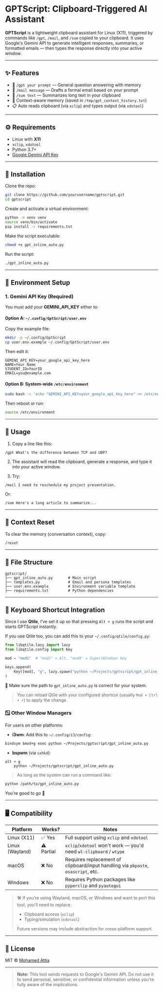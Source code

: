 # GPTScript: Clipboard-Triggered AI Assistant

**GPTScript** is a lightweight clipboard assistant for Linux (X11), triggered by commands like `/gpt`, `/mail`, and `/sum` copied to your clipboard. It uses Google's Gemini API to generate intelligent responses, summaries, or formatted emails — then types the response directly into your active window.

---

## ✨ Features

- 💬 `/gpt your prompt` — General question answering with memory
- 📧 `/mail message` — Drafts a formal email based on your prompt
- 📄 `/sum text` — Summarizes long text in your clipboard
- 🧠 Context-aware memory (saved in `/tmp/gpt_context_history.txt`)
- 📋 Auto reads clipboard (via `xclip`) and types output (via `xdotool`)

---

## ⚙️ Requirements

- Linux with **X11**
- `xclip`, `xdotool`
- Python 3.7+
- [Google Gemini API Key](https://makersuite.google.com/app/apikey)

---

## 🚀 Installation

Clone the repo:

```bash
git clone https://github.com/yourusername/gptscript.git
cd gptscript
```

Create and activate a virtual environment:

```bash
python -m venv venv
source venv/bin/activate
pip install -r requirements.txt
```

Make the script executable:

```bash
chmod +x gpt_inline_auto.py
```

Run the script:

```bash
./gpt_inline_auto.py
```

---

## 🔐 Environment Setup

### 1. Gemini API Key (Required)

You must add your **GEMINI_API_KEY** either to:

#### Option A: `~/.config/GptScript/user.env`

Copy the example file:

```bash
mkdir -p ~/.config/GptScript
cp user.env.example ~/.config/GptScript/user.env
```

Then edit it:

```env
GEMINI_API_KEY=your_google_api_key_here
NAME=Your Name
STUDENT_ID=YourID
EMAIL=you@example.com
```

#### Option B: System-wide `/etc/environment`

```bash
sudo bash -c 'echo "GEMINI_API_KEY=your_google_api_key_here" >> /etc/environment'
```

Then reboot or run:

```bash
source /etc/environment
```

---

## 🧪 Usage

1. Copy a line like this:

```text
/gpt What's the difference between TCP and UDP?
```

2. The assistant will read the clipboard, generate a response, and type it into your active window.

3. Try:

```text
/mail I need to reschedule my project presentation.
```

Or:

```text
/sum Here's a long article to summarize...
```

---

## 🧠 Context Reset

To clear the memory (conversation context), copy:

```text
/reset
```

---

## 📁 File Structure

```
gptscript/
├── gpt_inline_auto.py       # Main script
├── templates.py             # Email and persona templates
├── user.env.example         # Environment variable template
├── requirements.txt         # Python dependencies
```

---

## 🧷 Keyboard Shortcut Integration

Since I use **Qtile**, I’ve set it up so that pressing `Alt + g` runs the script and starts GPTScript instantly.

If you use Qtile too, you can add this to your `~/.config/qtile/config.py`:

```python
from libqtile.lazy import lazy
from libqtile.config import Key

mod = "mod1"  # "mod1" = Alt, "mod4" = Super/Windows key

keys.append(
    Key([mod], "g", lazy.spawn("python ~/Projects/gptscript/gpt_inline_auto.py"))
)
```

📌 Make sure the path to `gpt_inline_auto.py` is correct for your system.

> You can reload Qtile with your configured shortcut (usually `Mod + Ctrl + r`) to apply the change.


### 🪟 Other Window Managers

For users on other platforms:

- **i3wm**: Add this to `~/.config/i3/config`:

```i3
bindsym $mod+g exec python ~/Projects/gptscript/gpt_inline_auto.py
```

- **bspwm** (via `sxhkd`):

```sxhkd
alt + g
    python ~/Projects/gptscript/gpt_inline_auto.py
```
> As long as the system can run a command like:

```bash
python /path/to/gpt_inline_auto.py
```

You're good to go 🚀

---

## 🖥️ Compatibility

| Platform        | Works? | Notes                                                                 |
|----------------|--------|-----------------------------------------------------------------------|
| Linux (X11)     | ✅ Yes | Full support using `xclip` and `xdotool`                              |
| Linux (Wayland) | ⚠️ Partial | `xclip`/`xdotool` won't work — you'd need `wl-clipboard` / `wtype`    |
| macOS           | ❌ No  | Requires replacement of clipboard/input handling via `pbpaste`, `osascript`, etc. |
| Windows         | ❌ No  | Requires Python packages like `pyperclip` and `pyautogui`             |

> 🛠️ If you're using Wayland, macOS, or Windows and want to port this tool, you'll need to replace:
> - Clipboard access (`xclip`)
> - Typing/simulation (`xdotool`)
>
> Future versions may include abstraction for cross-platform support.


---

## 📄 License

MIT © [Mohamed Attia](https://github.com/MohamedattiaDev)

---

> **Note:** This tool sends requests to Google's Gemini API. Do not use it to send personal, sensitive, or confidential information unless you're fully aware of the implications.
